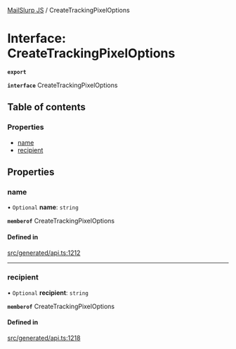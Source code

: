 [MailSlurp JS](../README.md) / CreateTrackingPixelOptions

# Interface: CreateTrackingPixelOptions

**`export`**

**`interface`** CreateTrackingPixelOptions

## Table of contents

### Properties

- [name](CreateTrackingPixelOptions.md#name)
- [recipient](CreateTrackingPixelOptions.md#recipient)

## Properties

### name

• `Optional` **name**: `string`

**`memberof`** CreateTrackingPixelOptions

#### Defined in

[src/generated/api.ts:1212](https://github.com/mailslurp/mailslurp-client/blob/6bcf839/src/generated/api.ts#L1212)

___

### recipient

• `Optional` **recipient**: `string`

**`memberof`** CreateTrackingPixelOptions

#### Defined in

[src/generated/api.ts:1218](https://github.com/mailslurp/mailslurp-client/blob/6bcf839/src/generated/api.ts#L1218)
